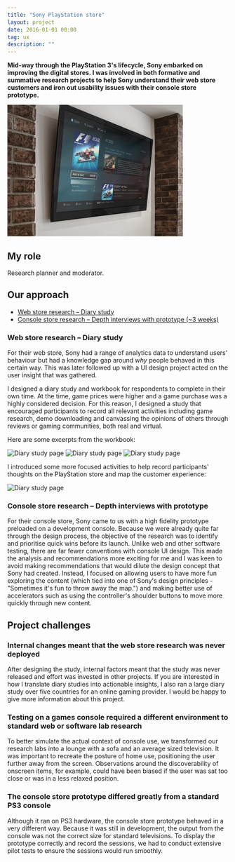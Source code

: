 ```yaml
---
title: "Sony PlayStation store"
layout: project
date: 2016-01-01 00:00
tag: ux
description: ""
---
```


**Mid-way through the PlayStation 3's lifecycle, Sony embarked on improving the digital stores. I was involved in both formative and summative research projects to help Sony understand their web store customers and iron out usability issues with their console store prototype.**

![Sony PlayStation store](/assets/images/ux_playstation-store.jpg)

## My role
Research planner and moderator.

## Our approach

* [Web store research – Diary study](#webstore)
* [Console store research – Depth interviews with prototype (~3 weeks)](#consolestore)

### <a name="webstore"></a>Web store research – Diary study
For their web store, Sony had a range of analytics data to understand users' behaviour but had a knowledge gap around *why* people behaved in this certain way. This was later followed up with a UI design project acted on the user insight that was gathered.

I designed a diary study and workbook for respondents to complete in their own time. At the time, game prices were higher and a game purchase was a highly considered decision. For this reason, I designed a study that encouraged participants to record all relevant activities including game research, demo downloading and canvassing the opinions of others through reviews or gaming communities, both real and virtual.

Here are some excerpts from the workbook:

![Diary study page](/assets/images/playstation-store-diary1.jpg)
![Diary study page](/assets/images/playstation-store-diary3.jpg)
![Diary study page](/assets/images/playstation-store-diary4.jpg)

I introduced some more focused activities to help record participants' thoughts on the PlayStation store and map the customer experience:

![Diary study page](/assets/images/playstation-store-diary7.jpg)

### <a name="consolestore"></a>Console store research – Depth interviews with prototype
For their console store, Sony came to us with a high fidelity prototype preloaded on a development console. Because we were already quite far through the design process, the objective of the research was to identify and prioritise quick wins before its launch. Unlike web and other software testing, there are far fewer conventions with console UI design. This made the analysis and recommendations more exciting for me and I was keen to avoid making recommendations that would dilute the design concept that Sony had created. Instead, I focused on allowing users to have more fun exploring the content (which tied into one of Sony's design principles - "Sometimes it's fun to throw away the map.") and making better use of accelerators such as using the controller's shoulder buttons to move more quickly through new content.

## Project challenges

### Internal changes meant that the web store research was never deployed
After designing the study, internal factors meant that the study was never released and effort was invested in other projects. If you are interested in how I translate diary studies into actionable insights, I also ran a large diary study over five countries for an online gaming provider. I would be happy to give more information about this project.

### Testing on a games console required a different environment to standard web or software lab research
To better simulate the actual context of console use, we transformed our research labs into a lounge with a sofa and an average sized television. It was important to recreate the posture of home use, positioning the user further away from the screen. Observations around the discoverability of onscreen items, for example, could have been biased if the user was sat too close or was in a less relaxed position.

### The console store prototype differed greatly from a standard PS3 console
Although it ran on PS3 hardware, the console store prototype behaved in a very different way. Because it was still in development, the output from the console was not the correct size for standard televisions. To display the prototype correctly and record the sessions, we had to conduct extensive pilot tests to ensure the sessions would run smoothly.